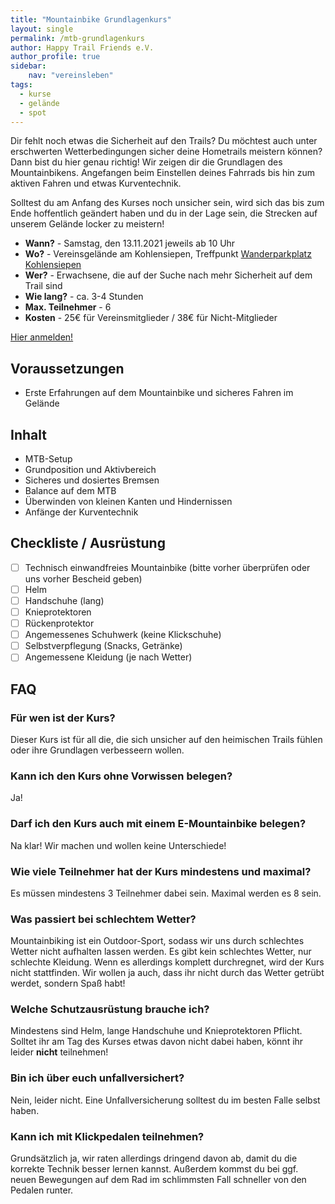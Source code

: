```yaml
---
title: "Mountainbike Grundlagenkurs"
layout: single
permalink: /mtb-grundlagenkurs
author: Happy Trail Friends e.V.
author_profile: true
sidebar:
    nav: "vereinsleben"
tags:
  - kurse
  - gelände
  - spot
---
```


Dir fehlt noch etwas die Sicherheit auf den Trails? Du möchtest auch unter erschwerten Wetterbedingungen sicher deine Hometrails meistern können? Dann bist du hier genau richtig!
Wir zeigen dir die Grundlagen des Mountainbikens. Angefangen beim Einstellen deines Fahrrads bis hin zum aktiven Fahren und etwas Kurventechnik.

Solltest du am Anfang des Kurses noch unsicher sein, wird sich das bis zum Ende hoffentlich geändert haben und du in der Lage sein, die Strecken auf unserem Gelände locker zu meistern!

* **Wann?** - Samstag, den 13.11.2021 jeweils ab 10 Uhr
* **Wo?** - Vereinsgelände am Kohlensiepen, Treffpunkt [Wanderparkplatz Kohlensiepen](https://goo.gl/maps/pdgP25FJnvatZQ7f9)
* **Wer?** - Erwachsene, die auf der Suche nach mehr Sicherheit auf dem Trail sind
* **Wie lang?** - ca. 3-4 Stunden
* **Max. Teilnehmer** - 6
* **Kosten** - 25€ für Vereinsmitglieder / 38€ für Nicht-Mitglieder

<a href="https://one.campai.com/f/0gpV3VrkYQZU" class="btn btn--primary">Hier anmelden!</a>

## Voraussetzungen
* Erste Erfahrungen auf dem Mountainbike und sicheres Fahren im Gelände

## Inhalt
* MTB-Setup
* Grundposition und Aktivbereich
* Sicheres und dosiertes Bremsen
* Balance auf dem MTB
* Überwinden von kleinen Kanten und Hindernissen
* Anfänge der Kurventechnik

## Checkliste / Ausrüstung
* [ ] Technisch einwandfreies Mountainbike (bitte vorher überprüfen oder uns vorher Bescheid geben)
* [ ] Helm
* [ ] Handschuhe (lang)
* [ ] Knieprotektoren
* [ ] Rückenprotektor
* [ ] Angemessenes Schuhwerk (keine Klickschuhe)
* [ ] Selbstverpflegung (Snacks, Getränke)
* [ ] Angemessene Kleidung (je nach Wetter)

## FAQ
### Für wen ist der Kurs?
Dieser Kurs ist für all die, die sich unsicher auf den heimischen Trails fühlen oder ihre Grundlagen verbesseern wollen.

### Kann ich den Kurs ohne Vorwissen belegen?
Ja!

### Darf ich den Kurs auch mit einem E-Mountainbike belegen?
Na klar! Wir machen und wollen keine Unterschiede!

### Wie viele Teilnehmer hat der Kurs mindestens und maximal?
Es müssen mindestens 3 Teilnehmer dabei sein. Maximal werden es 8 sein.

### Was passiert bei schlechtem Wetter?
Mountainbiking ist ein Outdoor-Sport, sodass wir uns durch schlechtes Wetter nicht aufhalten lassen werden. Es gibt kein schlechtes Wetter, nur schlechte Kleidung.
Wenn es allerdings komplett durchregnet, wird der Kurs nicht stattfinden. Wir wollen ja auch, dass ihr nicht durch das Wetter getrübt werdet, sondern Spaß habt!

### Welche Schutzausrüstung brauche ich?
Mindestens sind Helm, lange Handschuhe und Knieprotektoren Pflicht. Solltet ihr am Tag des Kurses etwas davon nicht dabei haben, könnt ihr leider **nicht** teilnehmen!

### Bin ich über euch unfallversichert?
Nein, leider nicht. Eine Unfallversicherung solltest du im besten Falle selbst haben.

### Kann ich mit Klickpedalen teilnehmen?
Grundsätzlich ja, wir raten allerdings dringend davon ab, damit du die korrekte Technik besser lernen kannst. Außerdem kommst du bei ggf. neuen Bewegungen auf dem Rad im schlimmsten Fall schneller von den Pedalen runter.